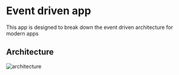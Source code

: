 # Event driven app

This app is designed to break down the event driven architecture for modern apps

## Architecture

![architecture](https://user-images.githubusercontent.com/62965911/220016265-622494be-4a73-4ae8-97ce-c82c3e013f6d.png)
